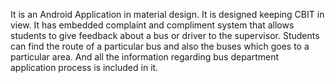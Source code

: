 It is an Android Application in material design. It is designed keeping CBIT in view.
It has embedded complaint and compliment system that allows students to give feedback about a bus or driver to the supervisor. Students can find the route of a particular bus and also the buses which goes to a particular area.
And all the information regarding bus department application process is included in it.
